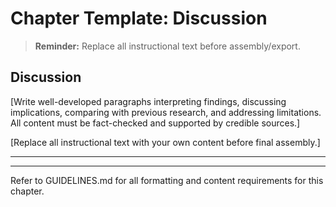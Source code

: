 # Chapter Template: Discussion

> **Reminder:** Replace all instructional text before assembly/export.

## Discussion

[Write well-developed paragraphs interpreting findings, discussing implications, comparing with previous research, and addressing limitations. All content must be fact-checked and supported by credible sources.]

[Replace all instructional text with your own content before final assembly.]

---

<!-- Do not include a references section here. All references must be consolidated in references.md and organized alphabetically. -->

---

Refer to GUIDELINES.md for all formatting and content requirements for this chapter.
